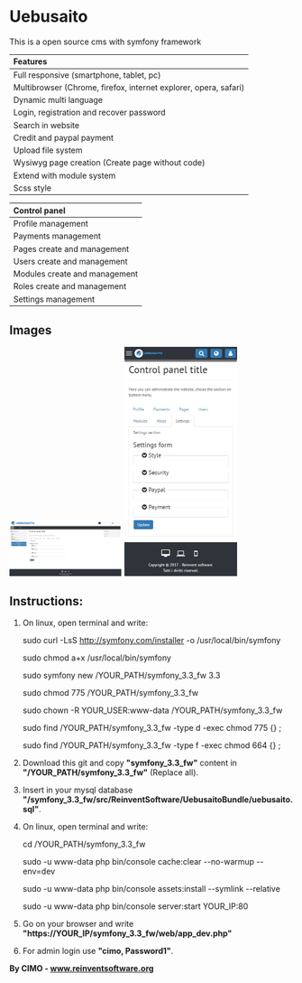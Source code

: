Uebusaito
==============

This is a open source cms with symfony framework

| Features |
|:---|
| Full responsive (smartphone, tablet, pc) |
| Multibrowser (Chrome, firefox, internet explorer, opera, safari) |
| Dynamic multi language |
| Login, registration and recover password |
| Search in website |
| Credit and paypal payment |
| Upload file system |
| Wysiwyg page creation (Create page without code) |
| Extend with module system |
| Scss style |

| Control panel |
|:---|
| Profile management |
| Payments management |
| Pages create and management |
| Users create and management |
| Modules create and management |
| Roles create and management |
| Settings management |

## Images
<img src="screenshots/1.jpg" width="200" alt="1"/>
<img src="screenshots/2.jpg" width="200" alt="2"/>

## Instructions:
1) On linux, open terminal and write:

	sudo curl -LsS http://symfony.com/installer -o /usr/local/bin/symfony
	
	sudo chmod a+x /usr/local/bin/symfony
	
	sudo symfony new /YOUR_PATH/symfony_3.3_fw 3.3
	
	sudo chmod 775 /YOUR_PATH/symfony_3.3_fw
	
	sudo chown -R YOUR_USER:www-data /YOUR_PATH/symfony_3.3_fw
	
	sudo find /YOUR_PATH/symfony_3.3_fw -type d -exec chmod 775 {} \;
	
	sudo find /YOUR_PATH/symfony_3.3_fw -type f -exec chmod 664 {} \;

2) Download this git and copy <b>"symfony_3.3_fw"</b> content in <b>"/YOUR_PATH/symfony_3.3_fw"</b> (Replace all).

3) Insert in your mysql database <b>"/symfony_3.3_fw/src/ReinventSoftware/UebusaitoBundle/uebusaito.sql"</b>.

4) On linux, open terminal and write:

	cd /YOUR_PATH/symfony_3.3_fw
	
	sudo -u www-data php bin/console cache:clear --no-warmup --env=dev
	
	sudo -u www-data php bin/console assets:install --symlink --relative
	
	sudo -u www-data php bin/console server:start YOUR_IP:80

5) Go on your browser and write <b>"https://YOUR_IP/symfony_3.3_fw/web/app_dev.php"</b>

6) For admin login use <b>"cimo, Password1"</b>.

<b>By CIMO - www.reinventsoftware.org</b>